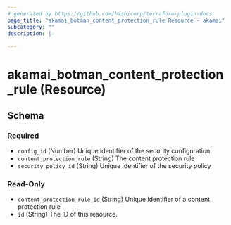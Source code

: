 ```yaml
---
# generated by https://github.com/hashicorp/terraform-plugin-docs
page_title: "akamai_botman_content_protection_rule Resource - akamai"
subcategory: ""
description: |-
  
---
```


# akamai_botman_content_protection_rule (Resource)





<!-- schema generated by tfplugindocs -->
## Schema

### Required

- `config_id` (Number) Unique identifier of the security configuration
- `content_protection_rule` (String) The content protection rule
- `security_policy_id` (String) Unique identifier of the security policy

### Read-Only

- `content_protection_rule_id` (String) Unique identifier of a content protection rule
- `id` (String) The ID of this resource.

